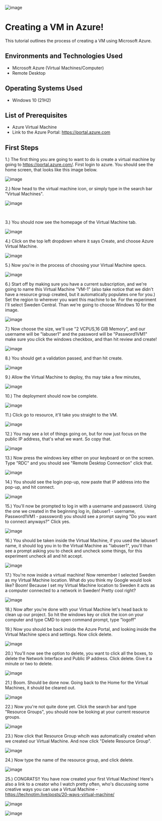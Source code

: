 ![image](https://i.imgur.com/HLsTXdH.png)



<h1>Creating a VM in Azure!</h1>
This tutorial outlines the process of creating a VM using Microsoft Azure.<br />



<h2>Environments and Technologies Used</h2>

- Microsoft Azure (Virtual Machines/Computer)
- Remote Desktop
<h2>Operating Systems Used </h2>

- Windows 10</b> (21H2)

<h2>List of Prerequisites</h2>

- Azure Virtual Machine
- Link to the Azure Portal: https://portal.azure.com

<h2>First Steps</h2>


1.) The first thing you are going to want to do is create a virtual machine by going to https://portal.azure.com/. First login to azure. You should see the home screen, that looks like this image below.

![image](https://i.imgur.com/BqUa64Y.png)


2.) Now head to the virtual machine icon, or simply type in the search bar "Virtual Machines".

![image](https://i.imgur.com/bVQrMdu.png)

</p>
<br />

3.) You should now see the homepage of the Virtual Machine tab.


![image](https://i.imgur.com/NpJNDW8.png)


4.) Click on the top left dropdown where it says Create, and choose Azure Virtual Machine.

![image](https://i.imgur.com/49ZyZJ3.png)



5.) Now you're in the process of choosing your Virtual Machine specs.

![image](https://i.imgur.com/hePU6LU.png)



6.) Start off by making sure you have a current subscription, and we're going to name this Virtual Machine "VM-1" (also take notice that we didn't have a resource group created, but it automatically populates one for you.) Set the region to wherever you want this machine to be. For the experiment I'll select Sweden Central. Than we're going to choose Windows 10 for the image.


![image](https://i.imgur.com/3qQm04x.png)

  
7.) Now choose the size, we'll use "2 VCPUS,16 GIB Memory", and our username will be "labuser1" and the password will be "Password1VM1" make sure you click the windows checkbox, and than hit review and create!
  

![image](https://i.imgur.com/uqpFYhu.png)


8.) You should get a validation passed, and than hit create.


![image](https://i.imgur.com/QFYiD4F.png)


9.) Allow the Virtual Machine to deploy, ths may take a few minutes,
  
 
![image](https://i.imgur.com/CFmqrGE.png)

 
10.) The deployment should now be complete.


![image](https://i.imgur.com/8HAcMDr.png)


  
11.) Click go to resource, it'll take you straight to the VM.



![image](https://i.imgur.com/0pB1qtc.png)



12.) You may see a lot of things going on, but for now just focus on the public IP address, that's what we want. So copy that.
  


![image](https://i.imgur.com/M7DHJUB.png)



13.) Now press the windows key either on your keyboard or on the screen. Type "RDC" and you should see "Remote Desktop Connection" click that.



![image](https://i.imgur.com/lJCrb00.png)



14.) You should see the login pop-up, now paste that IP address into the pop-up, and hit connect.
  


![image](https://i.imgur.com/ZYWrqpx.png)




15.) You'll now be prompted to log in with a username and password. Using the one we created in the beginning log in, (labuser1 - username, Password1VM1 - passsword) you should see a prompt saying "Do you want to connect anyways?" Click yes.
  

![image](https://i.imgur.com/qaoGD9r.png)




16.) You should be taken inside the Virtual Machine, if you used the labuser1 name, it should log you in to the Virtual Machine as "labuser1", you'll than see a prompt asking you to check and uncheck some things, for this experiment uncheck all and hit accept.

  

![image](https://i.imgur.com/SwdqUty.png)



17.) You're now inside a virtual machine! Now remember I selected Sweden as my Virtual Machine location. What do you think my Google would look like? Boom! Because I set my Virtual Machine location to Sweden it acts as a computer connected to a network in Sweden! Pretty cool right?



![image](https://i.imgur.com/PmjJwF1.png)




18.) Now after you're done with your Virtual Machine let's head back to clean up our project. So hit the windows key or click the icon on your computer and type CMD to open command prompt, type "logoff"



19.) Now you should be back inside the Azure Portal, and looking inside the Virtual Machine specs and settings. Now click delete.



![image](https://i.imgur.com/ESWex7r.png)






20.) You'll now see the option to delete, you want to click all the boxes, to delete the Network Interface and Public IP address. Click delete. Give it a minute or two to delete.



![image](https://i.imgur.com/mSvgDeb.png)





21.) Boom. Should be done now. Going back to the Home for the Virtual Machines, it should be cleared out.



![image](https://i.imgur.com/qjT77O9.png)






22.) Now you're not quite done yet. Click the search bar and type "Resource Groups", you should now be looking at your current resource groups.



![image](https://i.imgur.com/M2xc017.png)




23.) Now click that Resource Group whcih was automatically created when we created our Virtual Machine. And now click "Delete Resource Group". 



![image](https://i.imgur.com/XuOHq1c.png)




24.) Now type the name of the resource group, and click delete.


![image](https://i.imgur.com/km5vweT.png)


25.) CONGRATS!! You have now created your first Virtual Machine! Here's also a link to a creator who I watch pretty often, who's discussing some creative ways you can use a Virtual Machine - https://technotim.live/posts/20-ways-virtual-machine/


![image](https://i.imgur.com/B42lKhM.png)





![image](https://i.imgur.com/yaKQ26C.png)
